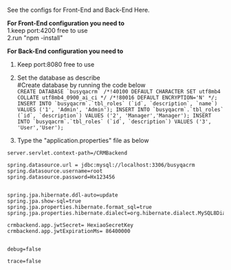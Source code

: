 See the configs for Front-End and Back-End Here.

**For Front-End configuration you need to** <br />
1.keep port:4200 free to use<br />
2.run "npm -install"<br />

**For Back-End configuration you need to** <br />
1. Keep port:8080 free to use<br />
2. Set the database as describe<br />
#Create database by running the code below<br />
```CREATE DATABASE `busyqacrm` /*!40100 DEFAULT CHARACTER SET utf8mb4 COLLATE utf8mb4_0900_ai_ci */ /*!80016 DEFAULT ENCRYPTION='N' */;```<br />
```INSERT INTO `busyqacrm`.`tbl_roles` (`id`, `description`, `name`) VALUES ('1', 'Admin', 'Admin');
INSERT INTO `busyqacrm`.`tbl_roles` (`id`, `description`) VALUES ('2', 'Manager','Manager');
INSERT INTO `busyqacrm`.`tbl_roles` (`id`, `description`) VALUES ('3', 'User','User');```

3. Type the "application.properties" file as below<br />


```server.port=8080
server.servlet.context-path=/CRMBackend

spring.datasource.url = jdbc:mysql://localhost:3306/busyqacrm
spring.datasource.username=root
spring.datasource.password=Hx123456


spring.jpa.hibernate.ddl-auto=update
spring.jpa.show-sql=true
spring.jpa.properties.hibernate.format_sql=true
spring.jpa.properties.hibernate.dialect=org.hibernate.dialect.MySQL8Dialect

crmbackend.app.jwtSecret= HexiaoSecretKey
crmbackend.app.jwtExpirationMs= 86400000


debug=false

trace=false


```






